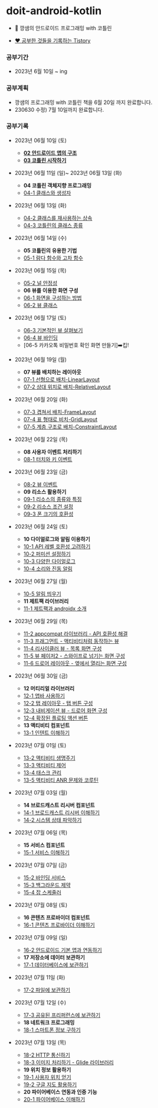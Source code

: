 # doit-android-kotlin
 - 🌈 깡샘의 안드로이드 프로그래밍 with 코틀린

 - [❤️ 공부한 것들을 기록하는 Tistory](https://dreaminsweetpotato.tistory.com)

### 공부기간
 * 2023년 6월 10일 ~ ing

### 공부계획
 * 깡샘의 프로그래밍 with 코틀린 책을 6월 20일 까지 완료합니다.
 * 230630 수정) 7월 10일까지 완료합니다.


### 공부기록 
 * 2023년 06월 10일 (토) 
    * **[02 안드로이드 앱의 구조](https://dreaminsweetpotato.tistory.com/28)**
    * **[03 코틀린 시작하기](https://dreaminsweetpotato.tistory.com/29)**

 * 2023년 06월 11일 (일)~ 2023년 06월 13일 (화)
    * **04 코틀린 객체지향 프로그래밍**
    * [04-1 클래스와 생성자](https://dreaminsweetpotato.tistory.com/30)
 * 2023년 06월 13일 (화)
    * [04-2 클래스를 재사용하는 상속](https://dreaminsweetpotato.tistory.com/31)
    * [04-3 코틀린의 클래스 종류](https://dreaminsweetpotato.tistory.com/32)
 * 2023년 06월 14일 (수)
    * **05 코틀린의 유용한 기법**
    * [05-1 람다 함수와 고차 함수](https://dreaminsweetpotato.tistory.com/manage/posts/33)
 * 2023년 06월 15일 (목)
    * [05-2 널 안정성](https://dreaminsweetpotato.tistory.com/34)
    * **06 뷰를 이용한 화면 구성**
    * [06-1 화면을 구성하는 방법](https://dreaminsweetpotato.tistory.com/35)
    * [06-2 뷰 클래스](https://dreaminsweetpotato.tistory.com/36)
 * 2023년 06월 17일 (토)
    * [06-3 기본적인 뷰 살펴보기](https://dreaminsweetpotato.tistory.com/37)
    * [06-4 뷰 바인딩](https://dreaminsweetpotato.tistory.com/38)
    * [06-5 카카오톡 비밀번호 확인 화면 만들기]➡️킵!
 * 2023년 06월 19일 (월)
    * **07 뷰를 배치하는 레이아웃**
    * [07-1 선형으로 배치-LinearLayout](https://dreaminsweetpotato.tistory.com/39)
    * [07-2 상대 위치로 배치-RelativeLayout](https://dreaminsweetpotato.tistory.com/40)
 * 2023년 06월 20일 (화)
    * [07-3 겹쳐서 배치-FrameLayout](https://dreaminsweetpotato.tistory.com/41)
    * [07-4 표 형태로 비치-GridLayout](https://dreaminsweetpotato.tistory.com/42)
    * [07-5 계층 구조로 배치-ConstraintLayout](https://dreaminsweetpotato.tistory.com/43)
 * 2023년 06월 22일 (목)
    * **08 사용자 이벤트 처리하기**
    * [08-1 터치와 키 이벤트](https://dreaminsweetpotato.tistory.com/44)
 * 2023년 06월 23일 (금)
    * [08-2 뷰 이벤트](https://dreaminsweetpotato.tistory.com/45)
    * **09 리소스 활용하기**
    * [09-1 리소스의 종류와 특징](https://dreaminsweetpotato.tistory.com/46)
    * [09-2 리소스 조건 설정](https://dreaminsweetpotato.tistory.com/47)
    * [09-3 폰 크기의 호환성](https://dreaminsweetpotato.tistory.com/48)
 * 2023년 06월 24일 (토)
    * **10 다이얼로그와 알림 이용하기**
    * [10-1 API 레벨 호환성 고려하기](https://dreaminsweetpotato.tistory.com/49)
    * [10-2 퍼미션 설정하기](https://dreaminsweetpotato.tistory.com/50)
    * [10-3 다양한 다이얼로그](https://dreaminsweetpotato.tistory.com/51)
    * [10-4 소리와 진동 알림](https://dreaminsweetpotato.tistory.com/52)
 * 2023년 06월 27일 (월)
    * [10-5 알림 띄우기](https://dreaminsweetpotato.tistory.com/53)
    * **11 제트팩 라이브러리**
    * [11-1 제트팩과 androidx 소개](https://dreaminsweetpotato.tistory.com/54)
 * 2023년 06월 29일 (목) 
    * [11-2 appcompat 라이브러리 - API 호환성 해결](https://dreaminsweetpotato.tistory.com/55)
    * [11-3 프래그먼트 - 액티비티처럼 동작하는 뷰](https://dreaminsweetpotato.tistory.com/56)
    * [11-4 리사이클러 뷰 - 목록 화면 구성](https://dreaminsweetpotato.tistory.com/57)
    * [11-5 뷰 페이저2 - 스와이프로 넘기는 화면 구성](https://dreaminsweetpotato.tistory.com/58)
    * [11-6 드로어 레이아웃 - 옆에서 열리는 화면 구성](https://dreaminsweetpotato.tistory.com/59)
 * 2023년 06월 30일 (금)
    * **12 머티리얼 라이브러리**
    * [12-1 앱바 사용하기](https://dreaminsweetpotato.tistory.com/60)
    * [12-2 탭 레이아웃 - 탭 버튼 구성](https://dreaminsweetpotato.tistory.com/61)
    * [12-3 내비게이션 뷰 - 드로어 화면 구성](https://dreaminsweetpotato.tistory.com/62)
    * [12-4 확장된 플로팅 액션 버튼](https://dreaminsweetpotato.tistory.com/63)
    * **13 액티비티 컴포넌트**
    * [13-1 인텐트 이해하기](https://dreaminsweetpotato.tistory.com/64)
 * 2023년 07월 01일 (토)
    * [13-2 액티비티 생명주기](https://dreaminsweetpotato.tistory.com/65)
    * [13-3 액티비티 제어](https://dreaminsweetpotato.tistory.com/66)
    * [13-4 태스크 관리](https://dreaminsweetpotato.tistory.com/67)
    * [13-5 액티비티 ANR 문제와 코루틴](https://dreaminsweetpotato.tistory.com/68)
 * 2023년 07월 03일 (월)   
    * **14 브로드캐스트 리시버 컴포넌트**
    * [14-1 브로드캐스트 리시버 이해하기](https://dreaminsweetpotato.tistory.com/70)
    * [14-2 시스템 상태 파악하기](https://dreaminsweetpotato.tistory.com/71)
 * 2023년 07월 06일 (목)   
    * **15 서비스 컴포넌트**
    * [15-1 서비스 이해하기](https://dreaminsweetpotato.tistory.com/72)
 * 2023년 07월 07일 (금) 
    * [15-2 바인딩 서비스](https://dreaminsweetpotato.tistory.com/73)
    * [15-3 백그라운드 제약](https://dreaminsweetpotato.tistory.com/74)
    * [15-4 잡 스케줄러](https://dreaminsweetpotato.tistory.com/75)
 * 2023년 07월 08일 (토)
    * **16 콘텐츠 프로바이더 컴포넌트**
    * [16-1 콘텐츠 프로바이더 이해하기](https://dreaminsweetpotato.tistory.com/76)
 * 2023년 07월 09일 (일)   
    * [16-2 안드로이드 기본 앱과 연동하기](https://dreaminsweetpotato.tistory.com/77)
    * **17 저장소에 데이터 보관하기**
    * [17-1 데이터베이스에 보관하기](https://dreaminsweetpotato.tistory.com/78)
 * 2023년 07월 11일 (화) 
    * [17-2 파일에 보관하기](https://dreaminsweetpotato.tistory.com/79)
 * 2023년 07월 12일 (수)
    * [17-3 공유된 프리퍼런스에 보관하기](https://dreaminsweetpotato.tistory.com/80)
    * **18 네트워크 프로그래밍**
    * [18-1 스마트폰 정보 구하기](https://dreaminsweetpotato.tistory.com/81)
 * 2023년 07월 13일 (목)    
    * [18-2 HTTP 통신하기](https://dreaminsweetpotato.tistory.com/82)
    * [18-3 이미지 처리하기 - Glide 라이브러리](https://dreaminsweetpotato.tistory.com/83)
    * **19 위치 정보 활용하기**
    * [19-1 사용자 위치 얻기](https://dreaminsweetpotato.tistory.com/84)
    * [19-2 구글 지도 활용하기](https://dreaminsweetpotato.tistory.com/85)
    * **20 파이어베이스 연동과 인증 기능**
    * [20-1 파이어베이스 이해하기](https://dreaminsweetpotato.tistory.com/86)
    
